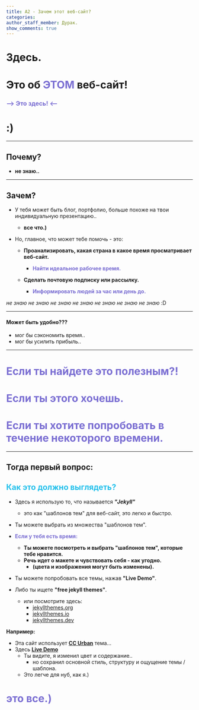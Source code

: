 ```yaml
---
title: A2 - Зачем этот веб-сайт?
categories:
author_staff_member: Дурак.
show_comments: true
---
```


# Здесь. 
# Это об <span style="color:#7A6ED2;">**ЭТОМ**</span> веб-сайт!
###     <span style="color:#7A6ED2;"> --> Это здесь! <-- </span>
#  :)

---

## Почему?
- **не знаю..**
  
---
  
## Зачем?
- У тебя может быть блог, портфолио, больше похоже на твои индивидуальную презентацию..
	- **все что.)**

- Но, главное, что может тебе помочь - это:
	- **Проанализировать, какая страна в какое время просматривает веб-сайт.**
		- <span style="color:#7A6ED2;">**Найти идеальное рабочее время.**</span>

	- **Сделать почтовую подписку или рассылку.**
		- <span style="color:#7A6ED2;">**Информировать людей за час или день до.**</span>

*не знаю* *не знаю* *не знаю* *не знаю* *не знаю* *не знаю* *не знаю* :D
  
---
  
#### Может быть удобно???
- мог бы сэкономить время..
- мог бы  усилить прибыль..
  
---
  
# <span style="color:#7A6ED2;">Если **ты** найдете это полезным?!</span>
# <span style="color:#7A6ED2;">Если **ты** этого хочешь.</span>
# <span style="color:#7A6ED2;">Если **ты** хотите попробовать в течение некоторого времени.</span>  
  
---

## Тогда первый вопрос:
##  <span style="color:#24C0EB;">Как это должно выглядеть?</span>

- Здесь я использую то, что называется ***"Jekyll"***
	- это как "шаблонов тем" для веб-сайт, это легко и быстро.
- Ты можете выбрать из множества "шаблонов тем".
- <span style="color:#7A6ED2;">**Если у тебя есть время:**</span>
	- **Ты можете посмотреть и выбрать "шаблонов тем", которые тебе нравится.**
	- **Речь идет о макете и чувствовать себя - как угодно.**	
		- **(цвета и изображения могут быть изменены).**
- Ты можете попробовать все темы, нажав **"Live Demo"**.

- Либо ты ищете **"free jekyll themes"**.
	- или посмотрите здесь:
		- <a href="http://jekyllthemes.org" target="_blank" rel="nofollow">jekyllthemes.org</a>
		- <a href="https://jekyllthemes.io/free" target="_blank" rel="nofollow">jekyllthemes.io</a>
		- <a href="https://jekyllthemes.dev" target="_blank" rel="nofollow">jekyllthemes.dev</a>
	
**Например:**
- Эта сайт использует <a href="http://jekyllthemes.org/themes/cc-urban/" target="_blank" rel="nofollow">**CC Urban**</a> тема... 
- Здесь <a href="https://teal-worm.cloudvent.net" target="_blank" rel="nofollow">**Live Demo**</a>
	- Ты видите, я изменил цвет и содержание..
		- но сохранил основной стиль, структуру и ощущение темы / шаблона.
	- Это легче для нуб, как я.)
	
# <span style="color:#7A6ED2;">**это все.)**</span>
